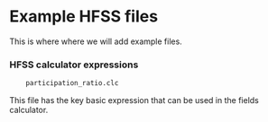 Example HFSS files 
===================

This is where where we will add example files. 

### HFSS calculator expressions

```sh
	participation_ratio.clc
```

 This file has the key basic expression that can be used in the fields calculator.